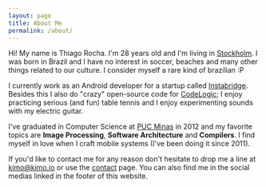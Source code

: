 ```yaml
---
layout: page
title: About Me
permalink: /about/
---
```


Hi! My name is Thiago Rocha. I'm 28 years old and I'm living in [Stockholm](https://en.wikipedia.org/wiki/Stockholm). I was born in Brazil and I have no interest in soccer, beaches and many other things related to our culture. I consider myself a rare kind of brazilian :P

I currently work as an Android developer for a startup called [Instabridge](http://lalubema.com/). Besides this I also do "crazy" open-source code for [CodeLogic](http://codelogic.me/); I enjoy practicing serious (and fun) table tennis and I enjoy experimenting sounds with my electric guitar.

I've graduated in Computer Science at [PUC Minas](http://www.pucminas.br/) in 2012 and my favorite topics are **Image Processing**, **Software Architecture** and **Compilers**. I find myself in love when I craft mobile systems (I've been doing it since 2011).

If you'd like to contact me for any reason don't hesitate to drop me a line at [kimo@kimo.io](mailto:kimo@kimo.io) or use the [contact]({{site.base_url}}/contact) page. You can also find me in the social medias linked in the footer of this website.
